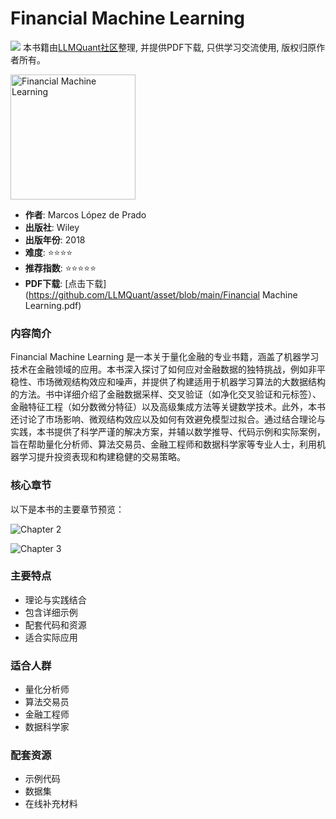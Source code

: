 # Financial Machine Learning

![](https://fastly.jsdelivr.net/gh/bucketio/img3@main/2024/09/04/1725464231869-e0b2f727-2a0f-4270-bf6c-31ddc350426a.gif)
本书籍由[LLMQuant社区](https://llmquant.com/)整理, 并提供PDF下载, 只供学习交流使用, 版权归原作者所有。

<img src="1.png" alt="Financial Machine Learning" width="200"/>

- **作者**: Marcos López de Prado
- **出版社**: Wiley
- **出版年份**: 2018
- **难度**: ⭐⭐⭐⭐
- **推荐指数**: ⭐⭐⭐⭐⭐
- **PDF下载**: [点击下载](https://github.com/LLMQuant/asset/blob/main/Financial Machine Learning.pdf)

### 内容简介

Financial Machine Learning 是一本关于量化金融的专业书籍，涵盖了机器学习技术在金融领域的应用。本书深入探讨了如何应对金融数据的独特挑战，例如非平稳性、市场微观结构效应和噪声，并提供了构建适用于机器学习算法的大数据结构的方法。书中详细介绍了金融数据采样、交叉验证（如净化交叉验证和元标签）、金融特征工程（如分数微分特征）以及高级集成方法等关键数学技术。此外，本书还讨论了市场影响、微观结构效应以及如何有效避免模型过拟合。通过结合理论与实践，本书提供了科学严谨的解决方案，并辅以数学推导、代码示例和实际案例，旨在帮助量化分析师、算法交易员、金融工程师和数据科学家等专业人士，利用机器学习提升投资表现和构建稳健的交易策略。

### 核心章节

以下是本书的主要章节预览：

![Chapter 2](2.png)

![Chapter 3](3.png)

### 主要特点

- 理论与实践结合
- 包含详细示例
- 配套代码和资源
- 适合实际应用

### 适合人群

- 量化分析师
- 算法交易员
- 金融工程师
- 数据科学家

### 配套资源

- 示例代码
- 数据集
- 在线补充材料